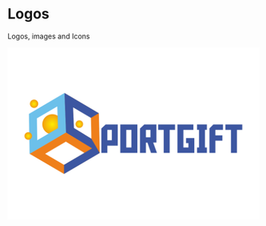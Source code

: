 # Logos
Logos, images and Icons

![official logo](https://github.com/sportgift/Logos/blob/master/LOGO%20SPORTGIFT%202.png)
